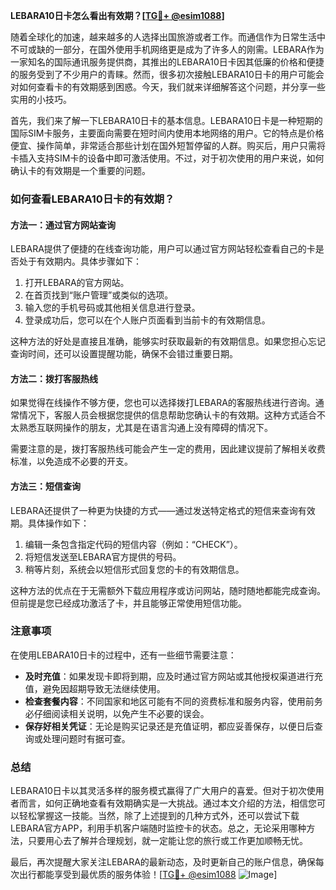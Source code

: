 **LEBARA10日卡怎么看出有效期？[[TG💪+ @esim1088](https://t.me/s/esim1088)]**

随着全球化的加速，越来越多的人选择出国旅游或者工作。而通信作为日常生活中不可或缺的一部分，在国外使用手机网络更是成为了许多人的刚需。LEBARA作为一家知名的国际通讯服务提供商，其推出的LEBARA10日卡因其低廉的价格和便捷的服务受到了不少用户的青睐。然而，很多初次接触LEBARA10日卡的用户可能会对如何查看卡的有效期感到困惑。今天，我们就来详细解答这个问题，并分享一些实用的小技巧。

首先，我们来了解一下LEBARA10日卡的基本信息。LEBARA10日卡是一种短期的国际SIM卡服务，主要面向需要在短时间内使用本地网络的用户。它的特点是价格便宜、操作简单，非常适合那些计划在国外短暂停留的人群。购买后，用户只需将卡插入支持SIM卡的设备中即可激活使用。不过，对于初次使用的用户来说，如何确认卡的有效期是一个重要的问题。

### 如何查看LEBARA10日卡的有效期？

#### 方法一：通过官方网站查询

LEBARA提供了便捷的在线查询功能，用户可以通过官方网站轻松查看自己的卡是否处于有效期内。具体步骤如下：

1. 打开LEBARA的官方网站。
2. 在首页找到“账户管理”或类似的选项。
3. 输入您的手机号码或其他相关信息进行登录。
4. 登录成功后，您可以在个人账户页面看到当前卡的有效期信息。

这种方法的好处是直接且准确，能够实时获取最新的有效期信息。如果您担心忘记查询时间，还可以设置提醒功能，确保不会错过重要日期。

#### 方法二：拨打客服热线

如果觉得在线操作不够方便，您也可以选择拨打LEBARA的客服热线进行咨询。通常情况下，客服人员会根据您提供的信息帮助您确认卡的有效期。这种方式适合不太熟悉互联网操作的朋友，尤其是在语言沟通上没有障碍的情况下。

需要注意的是，拨打客服热线可能会产生一定的费用，因此建议提前了解相关收费标准，以免造成不必要的开支。

#### 方法三：短信查询

LEBARA还提供了一种更为快捷的方式——通过发送特定格式的短信来查询有效期。具体操作如下：

1. 编辑一条包含指定代码的短信内容（例如：“CHECK”）。
2. 将短信发送至LEBARA官方提供的号码。
3. 稍等片刻，系统会以短信形式回复您的卡的有效期信息。

这种方法的优点在于无需额外下载应用程序或访问网站，随时随地都能完成查询。但前提是您已经成功激活了卡，并且能够正常使用短信功能。

### 注意事项

在使用LEBARA10日卡的过程中，还有一些细节需要注意：

- **及时充值**：如果发现卡即将到期，应及时通过官方网站或其他授权渠道进行充值，避免因超期导致无法继续使用。
- **检查套餐内容**：不同国家和地区可能有不同的资费标准和服务内容，使用前务必仔细阅读相关说明，以免产生不必要的误会。
- **保存好相关凭证**：无论是购买记录还是充值证明，都应妥善保存，以便日后查询或处理问题时有据可查。

### 总结

LEBARA10日卡以其灵活多样的服务模式赢得了广大用户的喜爱。但对于初次使用者而言，如何正确地查看有效期确实是一大挑战。通过本文介绍的方法，相信您可以轻松掌握这一技能。当然，除了上述提到的几种方式外，还可以尝试下载LEBARA官方APP，利用手机客户端随时监控卡的状态。总之，无论采用哪种方法，只要用心去了解并合理规划，就一定能让您的旅行或工作更加顺畅无忧。

最后，再次提醒大家关注LEBARA的最新动态，及时更新自己的账户信息，确保每次出行都能享受到最优质的服务体验！[[TG💪+ @esim1088](https://t.me/s/esim1088) ![Image](https://i.postimg.cc/4NQfJmqS/Snipaste-2025-05-13-00-14-12.png)]
